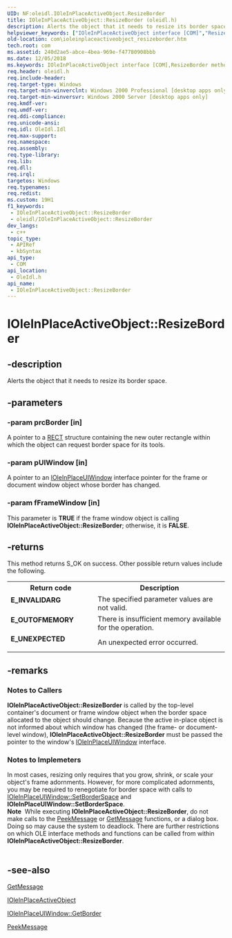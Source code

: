 ```yaml
---
UID: NF:oleidl.IOleInPlaceActiveObject.ResizeBorder
title: IOleInPlaceActiveObject::ResizeBorder (oleidl.h)
description: Alerts the object that it needs to resize its border space.
helpviewer_keywords: ["IOleInPlaceActiveObject interface [COM]","ResizeBorder method","IOleInPlaceActiveObject.ResizeBorder","IOleInPlaceActiveObject::ResizeBorder","ResizeBorder","ResizeBorder method [COM]","ResizeBorder method [COM]","IOleInPlaceActiveObject interface","_ole_ioleinplaceactiveobject_resizeborder","com.ioleinplaceactiveobject_resizeborder","oleidl/IOleInPlaceActiveObject::ResizeBorder"]
old-location: com\ioleinplaceactiveobject_resizeborder.htm
tech.root: com
ms.assetid: 240d2ae5-abce-4bea-969e-f47780908bbb
ms.date: 12/05/2018
ms.keywords: IOleInPlaceActiveObject interface [COM],ResizeBorder method, IOleInPlaceActiveObject.ResizeBorder, IOleInPlaceActiveObject::ResizeBorder, ResizeBorder, ResizeBorder method [COM], ResizeBorder method [COM],IOleInPlaceActiveObject interface, _ole_ioleinplaceactiveobject_resizeborder, com.ioleinplaceactiveobject_resizeborder, oleidl/IOleInPlaceActiveObject::ResizeBorder
req.header: oleidl.h
req.include-header: 
req.target-type: Windows
req.target-min-winverclnt: Windows 2000 Professional [desktop apps only]
req.target-min-winversvr: Windows 2000 Server [desktop apps only]
req.kmdf-ver: 
req.umdf-ver: 
req.ddi-compliance: 
req.unicode-ansi: 
req.idl: OleIdl.Idl
req.max-support: 
req.namespace: 
req.assembly: 
req.type-library: 
req.lib: 
req.dll: 
req.irql: 
targetos: Windows
req.typenames: 
req.redist: 
ms.custom: 19H1
f1_keywords:
 - IOleInPlaceActiveObject::ResizeBorder
 - oleidl/IOleInPlaceActiveObject::ResizeBorder
dev_langs:
 - c++
topic_type:
 - APIRef
 - kbSyntax
api_type:
 - COM
api_location:
 - OleIdl.h
api_name:
 - IOleInPlaceActiveObject::ResizeBorder
---
```


# IOleInPlaceActiveObject::ResizeBorder


## -description

Alerts the object that it needs to resize its border space.

## -parameters

### -param prcBorder [in]

A pointer to a <a href="/windows/desktop/api/windef/ns-windef-rect">RECT</a> structure containing the new outer rectangle within which the object can request border space for its tools.

### -param pUIWindow [in]

A pointer to an <a href="/windows/desktop/api/oleidl/nn-oleidl-ioleinplaceuiwindow">IOleInPlaceUIWindow</a> interface pointer for the frame or document window object whose border has changed.

### -param fFrameWindow [in]

This parameter is <b>TRUE</b> if the frame window object is calling <b>IOleInPlaceActiveObject::ResizeBorder</b>; otherwise, it is <b>FALSE</b>.

## -returns

This method returns S_OK on success. Other possible return values include the following.

<table>
<tr>
<th>Return code</th>
<th>Description</th>
</tr>
<tr>
<td width="40%">
<dl>
<dt><b>E_INVALIDARG</b></dt>
</dl>
</td>
<td width="60%">
The specified parameter values are not valid.

</td>
</tr>
<tr>
<td width="40%">
<dl>
<dt><b>E_OUTOFMEMORY</b></dt>
</dl>
</td>
<td width="60%">
There is insufficient memory available for the operation.

</td>
</tr>
<tr>
<td width="40%">
<dl>
<dt><b>E_UNEXPECTED</b></dt>
</dl>
</td>
<td width="60%">
An unexpected error occurred.

</td>
</tr>
</table>

## -remarks

<h3><a id="Notes_to_Callers"></a><a id="notes_to_callers"></a><a id="NOTES_TO_CALLERS"></a>Notes to Callers</h3>
<b>IOleInPlaceActiveObject::ResizeBorder</b> is called by the top-level container's document or frame window object when the border space allocated to the object should change. Because the active in-place object is not informed about which window has changed (the frame- or document-level window), <b>IOleInPlaceActiveObject::ResizeBorder</b> must be passed the pointer to the window's <a href="/windows/desktop/api/oleidl/nn-oleidl-ioleinplaceuiwindow">IOleInPlaceUIWindow</a> interface.


<h3><a id="Notes_to_Implemeters"></a><a id="notes_to_implemeters"></a><a id="NOTES_TO_IMPLEMETERS"></a>Notes to Implemeters</h3>
In most cases, resizing only requires that you grow, shrink, or scale your object's frame adornments. However, for more complicated adornments, you may be required to renegotiate for border space with calls to <a href="/windows/desktop/api/oleidl/nf-oleidl-ioleinplaceuiwindow-setborderspace">IOleInPlaceUIWindow::SetBorderSpace</a> and <b>IOleInPlaceUIWindow::SetBorderSpace</b>.

<div class="alert"><b>Note</b>  While executing <b>IOleInPlaceActiveObject::ResizeBorder</b>, do not make calls to the <a href="/windows/desktop/api/winuser/nf-winuser-peekmessagea">PeekMessage</a> or <a href="/previous-versions/windows/desktop/fax/-mfax-faxaccountincomingarchive-getmessage-vb">GetMessage</a> functions, or a dialog box. Doing so may cause the system to deadlock. There are further restrictions on which OLE interface methods and functions can be called from within <b>IOleInPlaceActiveObject::ResizeBorder</b>.</div>
<div> </div>

## -see-also

<a href="/previous-versions/windows/desktop/fax/-mfax-faxaccountincomingarchive-getmessage-vb">GetMessage</a>



<a href="/windows/desktop/api/oleidl/nn-oleidl-ioleinplaceactiveobject">IOleInPlaceActiveObject</a>



<a href="/windows/desktop/api/oleidl/nf-oleidl-ioleinplaceuiwindow-getborder">IOleInPlaceUIWindow::GetBorder</a>



<a href="/windows/desktop/api/winuser/nf-winuser-peekmessagea">PeekMessage</a>


